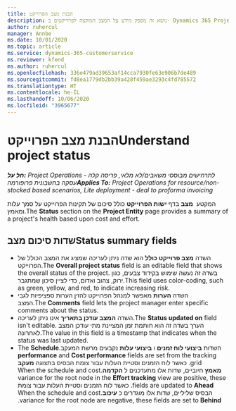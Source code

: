 ```yaml
---
title: הבנת מצב הפרוייקט
description: נושא זה מספק מידע על המצב המוקצה לפרוייקטים ב- Dynamics 365 Project Operations.
author: ruhercul
manager: Annbe
ms.date: 10/01/2020
ms.topic: article
ms.service: dynamics-365-customerservice
ms.reviewer: kfend
ms.author: ruhercul
ms.openlocfilehash: 336e479ad39653af14cca7930fe63e906b7de489
ms.sourcegitcommit: fd8ea1779db2bb39a428f459ae3293c4fd785572
ms.translationtype: HT
ms.contentlocale: he-IL
ms.lasthandoff: 10/06/2020
ms.locfileid: "3965677"
---
```

# <a name="understand-project-status"></a><span data-ttu-id="8d78c-103">הבנת מצב הפרוייקט</span><span class="sxs-lookup"><span data-stu-id="8d78c-103">Understand project status</span></span>

<span data-ttu-id="8d78c-104">_**חל על:** Project Operations לתרחישים מבוססי משאבים/לא מלאי, פריסה קלה - עסקה בחשבונית פרופורמה_</span><span class="sxs-lookup"><span data-stu-id="8d78c-104">_**Applies To:** Project Operations for resource/non-stocked based scenarios, Lite deployment - deal to proforma invoicing_</span></span>


<span data-ttu-id="8d78c-105">המקטע  **מצב** בדף **ישות הפרוייקט** כולל סיכום של תקינות הפרוייקט על סמך עלות ומאמץ.</span><span class="sxs-lookup"><span data-stu-id="8d78c-105">The **Status** section on the **Project Entity** page provides a summary of a project's health based upon cost and effort.</span></span>


## <a name="status-summary-fields"></a><span data-ttu-id="8d78c-106">שדות סיכום מצב</span><span class="sxs-lookup"><span data-stu-id="8d78c-106">Status summary fields</span></span>

- <span data-ttu-id="8d78c-107">השדה **מצב פרוייקט כולל‬** הוא שדה ניתן לעריכה שמציג את המצב הכולל של הפרוייקט.</span><span class="sxs-lookup"><span data-stu-id="8d78c-107">The **Overall project status** field is an editable field that shows the overall status of the project.</span></span> <span data-ttu-id="8d78c-108">בשדה זה נעשה שימוש בקידוד צבעים, כגון ירוק, צהוב ואדום, כדי לציין סיכון שמתגבר.</span><span class="sxs-lookup"><span data-stu-id="8d78c-108">This field uses color-coding, such as green, yellow, and red, to indicate increasing risk.</span></span> 
- <span data-ttu-id="8d78c-109">השדה **הערות** מאפשר למנהל הפרוייקט להזין הערות ספציפיות לגבי המצב.</span><span class="sxs-lookup"><span data-stu-id="8d78c-109">The **Comments** field lets the project manager enter specific comments about the status.</span></span> 
- <span data-ttu-id="8d78c-110">השדה **המצב עודכן בתאריך** אינו ניתן לעריכה.</span><span class="sxs-lookup"><span data-stu-id="8d78c-110">The **Status updated on** field isn't editable.</span></span> <span data-ttu-id="8d78c-111">הערך בשדה זה הוא חותמת זמן המציינת מתי עודכן המצב לאחרונה.</span><span class="sxs-lookup"><span data-stu-id="8d78c-111">The value in this field is a timestamp that indicates when the status was last updated.</span></span>
- <span data-ttu-id="8d78c-112">השדות **ביצועי לוח זמנים** ו **ביצועי עלות**‏‫ נקבעים מרשת המעקב.</span><span class="sxs-lookup"><span data-stu-id="8d78c-112">The **Schedule performance** and **Cost performance** fields are set from the tracking grid.</span></span> <span data-ttu-id="8d78c-113">כאשר לוח הזמנים וסטיית העלות עבור צומת הבסיס בתצוגה **מעקב מאמץ** חיוביים, שדות אלו מתעדכנים ל **הקדמה**.</span><span class="sxs-lookup"><span data-stu-id="8d78c-113">When the schedule and cost variance for the root node in the **Effort tracking** view are positive, these fields are updated to **Ahead**.</span></span> <span data-ttu-id="8d78c-114">כאשר לוח הזמנים וסטיית העלות עבור צומת הבסיס שליליים, שדות אלו מוגדרים כ **עיכוב**.</span><span class="sxs-lookup"><span data-stu-id="8d78c-114">When the schedule and cost variance for the root node are negative, these fields are set to **Behind**.</span></span>
